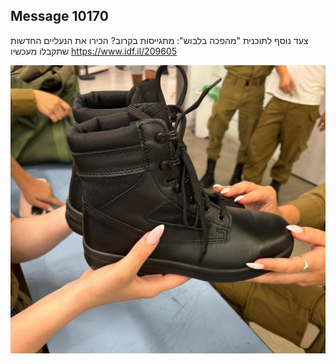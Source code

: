 ## Message 10170

צעד נוסף לתוכנית "מהפכה בלבוש":
מתגייסות בקרוב? הכירו את הנעליים החדשות שתקבלו מעכשיו
https://www.idf.il/209605

![Photo](10170/10170_photo.jpg)
